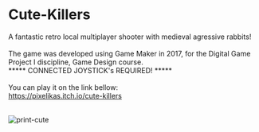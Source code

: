 # Cute-Killers
A fantastic retro local multiplayer shooter with medieval agressive rabbits!<br><br>
The game was developed using Game Maker in 2017, for the Digital Game Project I discipline, Game Design course.<br>
***** CONNECTED JOYSTICK's REQUIRED! *****<br><br>
You can play it on the link bellow:<br>
https://pixelikas.itch.io/cute-killers<br><br>

![print-cute](https://github.com/Pixelikas/Cute-Killers/assets/67108278/cfaea364-f3a0-4034-b279-c83e9cdb317b)
